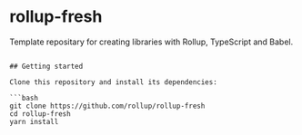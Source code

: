 # rollup-fresh

Template repositary for creating libraries with Rollup, TypeScript and Babel.

````

## Getting started

Clone this repository and install its dependencies:

```bash
git clone https://github.com/rollup/rollup-fresh
cd rollup-fresh
yarn install
````
